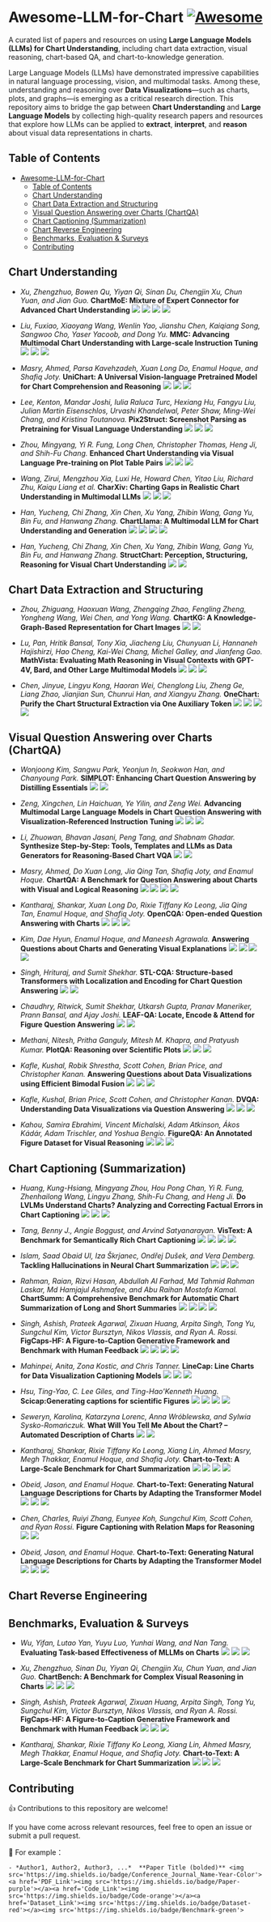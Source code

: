 # Awesome-LLM-for-Chart [![Awesome](https://awesome.re/badge.svg)](https://awesome.re)

A curated list of papers and resources on using **Large Language Models (LLMs) for Chart Understanding**, including chart data extraction, visual reasoning, chart-based QA, and chart-to-knowledge generation.

Large Language Models (LLMs) have demonstrated impressive capabilities in natural language processing, vision, and multimodal tasks. Among these, understanding and reasoning over **Data Visualizations**—such as charts, plots, and graphs—is emerging as a critical research direction.
This repository aims to bridge the gap between **Chart Understanding** and **Large Language Models** by collecting high-quality research papers and resources that explore how LLMs can be applied to **extract**, **interpret**, and **reason** about visual data representations in charts.

## Table of Contents

- [Awesome-LLM-for-Chart ](#awesome-llm-for-chart-)
  - [Table of Contents](#table-of-contents)
  - [Chart Understanding](#chart-understanding)
  - [Chart Data Extraction and Structuring](#chart-data-extraction-and-structuring)
  - [Visual Question Answering over Charts (ChartQA)](#visual-question-answering-over-charts-chartqa)
  - [Chart Captioning (Summarization)](#chart-captioning-summarization)
  - [Chart Reverse Engineering](#chart-reverse-engineering)
  - [Benchmarks, Evaluation \& Surveys](#benchmarks-evaluation--surveys)
  - [Contributing](#contributing)

## Chart Understanding
- *Xu, Zhengzhuo, Bowen Qu, Yiyan Qi, Sinan Du, Chengjin Xu, Chun Yuan, and Jian Guo.* **ChartMoE: Mixture of Expert Connector for Advanced Chart Understanding** <img src='https://img.shields.io/badge/ICLR-2025-yellow'> <a href='https://openreview.net/pdf?id=o5TsWTUSeF'> <img src='https://img.shields.io/badge/Paper-purple'></a> <a href='https://github.com/IDEA-FinAI/ChartMoE'><img src='https://img.shields.io/badge/Code-orange'></a> <a href='https://huggingface.co/datasets/Coobiw/ChartMoE-Data'><img src='https://img.shields.io/badge/Dataset-red'></a>

- *Liu, Fuxiao, Xiaoyang Wang, Wenlin Yao, Jianshu Chen, Kaiqiang Song, Sangwoo Cho, Yaser Yacoob, and Dong Yu.* **MMC: Advancing Multimodal Chart Understanding with Large-scale Instruction Tuning** <img src='https://img.shields.io/badge/NAACL-2024-yellow'> <a href='https://arxiv.org/abs/2311.10774'><img src='https://img.shields.io/badge/Paper-purple'></a> <a href='https://github.com/FuxiaoLiu/MMC'><img src='https://img.shields.io/badge/Dataset-red'></a>

- *Masry, Ahmed, Parsa Kavehzadeh, Xuan Long Do, Enamul Hoque, and Shafiq Joty.* **UniChart: A Universal Vision-language Pretrained Model for Chart Comprehension and Reasoning** <img src='https://img.shields.io/badge/EMNLP-2023-yellow'> <a href='https://aclanthology.org/2023.emnlp-main.906/'><img src='https://img.shields.io/badge/Paper-purple'></a> <a href='https://github.com/vis-nlp/UniChart'><img src='https://img.shields.io/badge/Code-orange'></a>

- *Lee, Kenton, Mandar Joshi, Iulia Raluca Turc, Hexiang Hu, Fangyu Liu, Julian Martin Eisenschlos, Urvashi Khandelwal, Peter Shaw, Ming-Wei Chang, and Kristina Toutanova.* **Pix2Struct: Screenshot Parsing as Pretraining for Visual Language Understanding** <img src='https://img.shields.io/badge/ICML-2023-yellow'> <a href='https://proceedings.mlr.press/v202/lee23g/lee23g.pdf'><img src='https://img.shields.io/badge/Paper-purple'></a> <a href='https://huggingface.co/google/pix2struct-base'><img src='https://img.shields.io/badge/Code-orange'></a>

- *Zhou, Mingyang, Yi R. Fung, Long Chen, Christopher Thomas, Heng Ji, and Shih-Fu Chang.* **Enhanced Chart Understanding via Visual Language Pre-training on Plot Table Pairs** <img src='https://img.shields.io/badge/ACL_Findings-2023-yellow'> <a href='https://aclanthology.org/2023.findings-acl.85/'><img src='https://img.shields.io/badge/Paper-purple'></a>
  <a href='https://github.com/zmykevin/ACL2023_ChartT5'><img src='https://img.shields.io/badge/Code-orange'></a>

- *Wang, Zirui, Mengzhou Xia, Luxi He, Howard Chen, Yitao Liu, Richard Zhu, Kaiqu Liang et al.* **CharXiv: Charting Gaps in Realistic Chart Understanding in Multimodal LLMs** <img src='https://img.shields.io/badge/Arxiv-2024-yellow'> <a href='https://arxiv.org/pdf/2406.18521'><img src='https://img.shields.io/badge/Paper-purple'></a>  <a href='https://huggingface.co/datasets/princeton-nlp/CharXiv'><img src='https://img.shields.io/badge/Dataset-red'></a>

- *Han, Yucheng, Chi Zhang, Xin Chen, Xu Yang, Zhibin Wang, Gang Yu, Bin Fu, and Hanwang Zhang.* **ChartLlama: A Multimodal LLM for Chart Understanding and Generation** <img src='https://img.shields.io/badge/Arxiv-2023-yellow'> <a href='https://arxiv.org/abs/2311.16483'> <img src='https://img.shields.io/badge/Paper-purple'></a> <a href='https://github.com/tingxueronghua/ChartLlama-code'><img src='https://img.shields.io/badge/Code-orange'></a> <a href='https://huggingface.co/datasets/listen2you002/ChartLlama-Dataset'><img src='https://img.shields.io/badge/Dataset-red'></a>

- *Han, Yucheng, Chi Zhang, Xin Chen, Xu Yang, Zhibin Wang, Gang Yu, Bin Fu, and Hanwang Zhang.* **StructChart: Perception, Structuring, Reasoning for Visual Chart Understanding** <img src='https://img.shields.io/badge/Arxiv-2023-yellow'> <a href='https://arxiv.org/abs/2309.11268'><img src='https://img.shields.io/badge/Paper-purple'></a>


## Chart Data Extraction and Structuring
- *Zhou, Zhiguang, Haoxuan Wang, Zhengqing Zhao, Fengling Zheng, Yongheng Wang, Wei Chen, and Yong Wang.* **ChartKG: A Knowledge-Graph-Based Representation for Chart Images** <img src='https://img.shields.io/badge/NAACL-Findings-2025-yellow'> <a href='https://aclanthology.org/2025.findings-naacl.35.pdf'><img src='https://img.shields.io/badge/Paper-purple'></a>
  
- *Lu, Pan, Hritik Bansal, Tony Xia, Jiacheng Liu, Chunyuan Li, Hannaneh Hajishirzi, Hao Cheng, Kai-Wei Chang, Michel Galley, and Jianfeng Gao.* **MathVista: Evaluating Math Reasoning in Visual Contexts with GPT-4V, Bard, and Other Large Multimodal Models** <img src='https://img.shields.io/badge/ICLR-2024-yellow'> <a href='https://arxiv.org/abs/2310.02255'><img src='https://img.shields.io/badge/Paper-purple'></a> <a href='https://huggingface.co/datasets/AI4Math/MathVista'><img src='https://img.shields.io/badge/Dataset-red'></a>

- *Chen, Jinyue, Lingyu Kong, Haoran Wei, Chenglong Liu, Zheng Ge, Liang Zhao, Jianjian Sun, Chunrui Han, and Xiangyu Zhang.* **OneChart: Purify the Chart Structural Extraction via One Auxiliary Token** <img src='https://img.shields.io/badge/ACM_MM-Oral-2024-yellow'> <a href='https://arxiv.org/abs/2404.09987'><img src='https://img.shields.io/badge/Paper-purple'></a> <a href='https://github.com/LingyvKong/OneChart'><img src='https://img.shields.io/badge/Code-orange'></a> <a href='https://drive.google.com/drive/folders/1YmOvxq0DfOA9YKoyCZDjpnTIkPNoyegQ'><img src='https://img.shields.io/badge/Dataset-red'></a>


## Visual Question Answering over Charts (ChartQA)
- *Wonjoong Kim, Sangwu Park, Yeonjun In, Seokwon Han, and Chanyoung Park.* **SIMPLOT: Enhancing Chart Question Answering by Distilling Essentials** <img src='https://img.shields.io/badge/TVCG-2024-yellow'> <a href='https://ieeexplore.ieee.org/stamp/stamp.jsp?tp=&arnumber=10670526'><img src='https://img.shields.io/badge/Paper-purple'></a>

- *Zeng, Xingchen, Lin Haichuan, Ye Yilin, and Zeng Wei.* **Advancing Multimodal Large Language Models in Chart Question Answering with Visualization-Referenced Instruction Tuning** <img src='https://img.shields.io/badge/TVCG-2024-yellow'> <a href='https://ieeexplore.ieee.org/stamp/stamp.jsp?tp=&arnumber=10670526'><img src='https://img.shields.io/badge/Paper-purple'></a> <a href='https://github.com/zengxingchen/ChartQA-MLLM'><img src='https://img.shields.io/badge/Code-orange'></a>

- *Li, Zhuowan, Bhavan Jasani, Peng Tang, and Shabnam Ghadar.* **Synthesize Step-by-Step: Tools, Templates and LLMs as Data Generators for Reasoning-Based Chart VQA** <img src='https://img.shields.io/badge/CVPR-2024-yellow'> <a href='https://openaccess.thecvf.com/content/CVPR2024/papers/Li_Synthesize_Step-by-Step_Tools_Templates_and_LLMs_as_Data_Generators_for_CVPR_2024_paper.pdf'><img src='https://img.shields.io/badge/Paper-purple'></a>


- *Masry, Ahmed, Do Xuan Long, Jia Qing Tan, Shafiq Joty, and Enamul Hoque.* **ChartQA: A Benchmark for Question Answering about Charts with Visual and Logical Reasoning** <img src='https://img.shields.io/badge/ACL_Findings-2022-yellow'> <a href='https://aclanthology.org/2022.findings-acl.177/'><img src='https://img.shields.io/badge/Paper-purple'></a> <a href='https://github.com/vis-nlp/ChartQA'><img src='https://img.shields.io/badge/Dataset-red'></a> <img src='https://img.shields.io/badge/Benchmark-green'>

- *Kantharaj, Shankar, Xuan Long Do, Rixie Tiffany Ko Leong, Jia Qing Tan, Enamul Hoque, and Shafiq Joty.* **OpenCQA: Open-ended Question Answering with Charts** <img src='https://img.shields.io/badge/EMNLP-2022-yellow'> <a href='https://aclanthology.org/2022.emnlp-main.811/'><img src='https://img.shields.io/badge/Paper-purple'></a>  <a href='https://github.com/vis-nlp/OpenCQA'><img src='https://img.shields.io/badge/Dataset-red'></a>

- *Kim, Dae Hyun, Enamul Hoque, and Maneesh Agrawala.* **Answering Questions about Charts and Generating Visual Explanations** <img src='https://img.shields.io/badge/CHI-2020-yellow'> <a href='https://dl.acm.org/doi/10.1145/3313831.3376467/'><img src='https://img.shields.io/badge/Paper-purple'></a> <a href='https://github.com/dhkim16/VisQA-release'><img src='https://img.shields.io/badge/Code-orange'></a> <a href='https://github.com/dhkim16/VisQA-release'><img src='https://img.shields.io/badge/Dataset-red'></a>

- *Singh, Hrituraj, and Sumit Shekhar.* **STL-CQA: Structure-based Transformers with Localization and Encoding for Chart Question Answering** <img src='https://img.shields.io/badge/EMNLP-2020-yellow'> <a href='https://aclanthology.org/2020.emnlp-main.264/'><img src='https://img.shields.io/badge/Paper-purple'></a>

- *Chaudhry, Ritwick, Sumit Shekhar, Utkarsh Gupta, Pranav Maneriker, Prann Bansal, and Ajay Joshi.* **LEAF-QA: Locate, Encode & Attend for Figure Question Answering** <img src='https://img.shields.io/badge/WACV-2020-yellow'> <a href='https://openaccess.thecvf.com/content_WACV_2020/papers/Chaudhry_LEAF-QA_Locate_Encode__Attend_for_Figure_Question_Answering_WACV_2020_paper.pdf'><img src='https://img.shields.io/badge/Paper-purple'></a>

- *Methani, Nitesh, Pritha Ganguly, Mitesh M. Khapra, and Pratyush Kumar.* **PlotQA: Reasoning over Scientific Plots**
  <img src='https://img.shields.io/badge/WACV-2020-yellow'> <a href='https://arxiv.org/abs/1909.00997'><img src='https://img.shields.io/badge/Paper-purple'></a> <a href='https://github.com/NiteshMethani/PlotQA'><img src='https://img.shields.io/badge/Dataset-red'></a>

- *Kafle, Kushal, Robik Shrestha, Scott Cohen, Brian Price, and Christopher Kanan.* **Answering Questions about Data Visualizations using Efficient Bimodal Fusion** <img src='https://img.shields.io/badge/WACV-2020-yellow'> <a href='https://openaccess.thecvf.com/content_WACV_2020/papers/Kafle_Answering_Questions_about_Data_Visualizations_using_Efficient_Bimodal_Fusion_WACV_2020_paper.pdf'><img src='https://img.shields.io/badge/Paper-purple'></a> <a href='https://github.com/kushalkafle/PReFIL'><img src='https://img.shields.io/badge/Code-orange'></a>

- *Kafle, Kushal, Brian Price, Scott Cohen, and Christopher Kanan.* **DVQA: Understanding Data Visualizations via Question Answering** <img src='https://img.shields.io/badge/CVPR-2018-yellow'> <a href='https://openaccess.thecvf.com/content_cvpr_2018/papers/Kafle_DVQA_Understanding_Data_CVPR_2018_paper.pdf'><img src='https://img.shields.io/badge/Paper-purple'></a>
  <a href='https://github.com/kushalkafle/DVQA_dataset'><img src='https://img.shields.io/badge/Dataset-red'></a>

- *Kahou, Samira Ebrahimi, Vincent Michalski, Adam Atkinson, Ákos Kádár, Adam Trischler, and Yoshua Bengio.* **FigureQA: An Annotated Figure Dataset for Visual Reasoning** <img src='https://img.shields.io/badge/ICLR_Workshop-2018-yellow'> <a href='https://arxiv.org/abs/1710.07300'><img src='https://img.shields.io/badge/Paper-purple'></a> <a href='https://www.microsoft.com/en-us/research/project/figureqa-dataset/'><img src='https://img.shields.io/badge/Dataset-red'></a>

## Chart Captioning (Summarization)
- *Huang, Kung-Hsiang, Mingyang Zhou, Hou Pong Chan, Yi R. Fung, Zhenhailong Wang, Lingyu Zhang, Shih-Fu Chang, and Heng Ji.* **Do LVLMs Understand Charts? Analyzing and Correcting Factual Errors in Chart Captioning** <img src='https://img.shields.io/badge/ACL_Findings-2024-yellow'> <a href='Do LVLMs Understand Charts? Analyzing and Correcting Factual Errors in Chart Captioning'><img src='https://img.shields.io/badge/Paper-purple'></a> <a href='https://huggingface.co/datasets/khhuang/CHOCOLATE'><img src='https://img.shields.io/badge/Dataset-red'></a>

- *Tang, Benny J., Angie Boggust, and Arvind Satyanarayan.* **VisText: A Benchmark for Semantically Rich Chart Captioning** <img src='https://img.shields.io/badge/ACL-2023-yellow'> <a href='https://aclanthology.org/2023.acl-long.401/'><img src='https://img.shields.io/badge/Paper-purple'></a> <a href='https://github.com/mitvis/vistext'><img src='https://img.shields.io/badge/Dataset-red'></a> <img src='https://img.shields.io/badge/Benchmark-green'>

- *Islam, Saad Obaid Ul, Iza Škrjanec, Ondřej Dušek, and Vera Demberg.* **Tackling Hallucinations in Neural Chart Summarization** <img src='https://img.shields.io/badge/INLG-2023-yellow'> <a href='https://aclanthology.org/2023.inlg-main.30/'><img src='https://img.shields.io/badge/Paper-purple'></a> <a href='[https://github.com/JasonObeid/Chart2Text](https://github.com/WorldHellow/Hallucinations-C2T)'><img src='https://img.shields.io/badge/Code-orange'></a>

- *Rahman, Raian, Rizvi Hasan, Abdullah Al Farhad, Md Tahmid Rahman Laskar, Md Hamjajul Ashmafee, and Abu Raihan Mostofa Kamal.* **ChartSumm: A Comprehensive Benchmark for Automatic Chart Summarization of Long and Short Summaries** <img src='https://img.shields.io/badge/CANAI-2023-yellow'> <a href='https://caiac.pubpub.org/pub/ujhjycsw/release/1'><img src='https://img.shields.io/badge/Paper-purple'></a> <a href='https://github.com/pranonrahman/ChartSumm'><img src='https://img.shields.io/badge/Dataset-red'></a> <img src='https://img.shields.io/badge/Benchmark-green'>

- *Singh, Ashish, Prateek Agarwal, Zixuan Huang, Arpita Singh, Tong Yu, Sungchul Kim, Victor Bursztyn, Nikos Vlassis, and Ryan A. Rossi.* **FigCaps-HF: A Figure-to-Caption Generative Framework and Benchmark with Human Feedback** <img src='https://img.shields.io/badge/Arxiv-2023-yellow'> <a href='https://arxiv.org/abs/2307.10867'><img src='https://img.shields.io/badge/Paper-purple'></a>
  <a href='https://figcapshf.github.io/'><img src='https://img.shields.io/badge/Dataset-red'></a> <img src='https://img.shields.io/badge/Benchmark-green'>

- *Mahinpei, Anita, Zona Kostic, and Chris Tanner.* **LineCap: Line Charts for Data Visualization Captioning Models** <img src='https://img.shields.io/badge/IEEE_VIS-2022-yellow'> <a href='https://ieeexplore.ieee.org/abstract/document/9973197'><img src='https://img.shields.io/badge/Paper-purple'></a> <a href='https://github.com/anita76/LineCapDataset'><img src='https://img.shields.io/badge/Dataset-red'></a>

- *Hsu, Ting-Yao, C. Lee Giles, and Ting-Hao'Kenneth Huang.* **Scicap:Generating captions for scientific Figures** <img src='https://img.shields.io/badge/EMNLP-2021-yellow'> <a href='https://aclanthology.org/2021.findings-emnlp.277/'><img src='https://img.shields.io/badge/Paper-purple'></a> <a href='https://github.com/tingyaohsu/scicap'><img src='https://img.shields.io/badge/Code-orange'></a> <a href='https://paperswithcode.com/dataset/scicap'><img src='https://img.shields.io/badge/Dataset-red'></a>

- *Seweryn, Karolina, Katarzyna Lorenc, Anna Wróblewska, and Sylwia Sysko-Romańczuk.* **What Will You Tell Me About the Chart? – Automated Description of Charts** <img src='https://img.shields.io/badge/ICONIP-2021-yellow'> <a href='https://link.springer.com/chapter/10.1007/978-3-030-92307-5_2'><img src='https://img.shields.io/badge/Paper-purple'></a>

- *Kantharaj, Shankar, Rixie Tiffany Ko Leong, Xiang Lin, Ahmed Masry, Megh Thakkar, Enamul Hoque, and Shafiq Joty.* **Chart-to-Text: A Large-Scale Benchmark for Chart Summarization** <img src='https://img.shields.io/badge/ACL-2022-yellow'> <a href='https://aclanthology.org/2022.acl-long.277/'><img src='https://img.shields.io/badge/Paper-purple'></a> <a href='https://github.com/vis-nlp/Chart-to-text'><img src='https://img.shields.io/badge/Dataset-red'></a> <img src='https://img.shields.io/badge/Benchmark-green'>

- *Obeid, Jason, and Enamul Hoque.* **Chart-to-Text: Generating Natural Language Descriptions for Charts by Adapting the Transformer Model** <img src='https://img.shields.io/badge/INLG-2020-yellow'> <a href='https://aclanthology.org/2020.inlg-1.20/'><img src='https://img.shields.io/badge/Paper-purple'></a> <a href='https://github.com/JasonObeid/Chart2Text'><img src='https://img.shields.io/badge/Dataset-red'></a>

- *Chen, Charles, Ruiyi Zhang, Eunyee Koh, Sungchul Kim, Scott Cohen, and Ryan Rossi.* **Figure Captioning with Relation Maps for Reasoning** <img src='https://img.shields.io/badge/WACV-2020-yellow'> <a href='https://openaccess.thecvf.com/content_WACV_2020/papers/Chen_Figure_Captioning_with_Relation_Maps_for_Reasoning_WACV_2020_paper.pdf'><img src='https://img.shields.io/badge/Paper-purple'></a>

- *Obeid, Jason, and Enamul Hoque.* **Chart-to-Text: Generating Natural Language Descriptions for Charts by Adapting the Transformer Model** <img src='https://img.shields.io/badge/INLG-2020-yellow'> <a href='https://aclanthology.org/2020.inlg-1.20/'><img src='https://img.shields.io/badge/Paper-purple'></a> <a href='https://github.com/JasonObeid/Chart2Text'><img src='https://img.shields.io/badge/Dataset-red'></a>


## Chart Reverse Engineering



## Benchmarks, Evaluation & Surveys
- *Wu, Yifan, Lutao Yan, Yuyu Luo, Yunhai Wang, and Nan Tang.* **Evaluating Task-based Effectiveness of MLLMs on Charts** <img src='https://img.shields.io/badge/Arxiv-2024-yellow'> <a href='https://arxiv.org/abs/2405.07001'><img src='https://img.shields.io/badge/Paper-purple'></a>  <a href='https://anonymous.4open.science/r/ChartInsights-D43E'><img src='https://img.shields.io/badge/Dataset-red'></a>

- *Xu, Zhengzhuo, Sinan Du, Yiyan Qi, Chengjin Xu, Chun Yuan, and Jian Guo.* **ChartBench: A Benchmark for Complex Visual Reasoning in Charts** <img src='https://img.shields.io/badge/Arxiv-2023-yellow'> <a href='https://arxiv.org/abs/2312.15915'><img src='https://img.shields.io/badge/Paper-purple'></a> <a href='https://huggingface.co/datasets/SincereX/ChartBench'><img src='https://img.shields.io/badge/Dataset-red'></a>

- *Singh, Ashish, Prateek Agarwal, Zixuan Huang, Arpita Singh, Tong Yu, Sungchul Kim, Victor Bursztyn, Nikos Vlassis, and Ryan A. Rossi.* **FigCaps-HF: A Figure-to-Caption Generative Framework and Benchmark with Human Feedback** <img src='https://img.shields.io/badge/Arxiv-2023-yellow'> <a href='https://arxiv.org/abs/2307.10867'><img src='https://img.shields.io/badge/Paper-purple'></a>
  <a href='https://figcapshf.github.io/'><img src='https://img.shields.io/badge/Dataset-red'></a>

- *Kantharaj, Shankar, Rixie Tiffany Ko Leong, Xiang Lin, Ahmed Masry, Megh Thakkar, Enamul Hoque, and Shafiq Joty.* **Chart-to-Text: A Large-Scale Benchmark for Chart Summarization** <img src='https://img.shields.io/badge/ACL-2022-yellow'> <a href='https://aclanthology.org/2022.acl-long.277/'><img src='https://img.shields.io/badge/Paper-purple'></a> <a href='https://github.com/vis-nlp/Chart-to-text'><img src='https://img.shields.io/badge/Dataset-red'></a>




## Contributing
👍 Contributions to this repository are welcome! 

If you have come across relevant resources, feel free to open an issue or submit a pull request.

📌 For example：

```
- *Author1, Author2, Author3, ...*  **Paper Title (bolded)** <img src='https://img.shields.io/badge/Conference_Journal_Name-Year-Color'><a href='PDF_Link'><img src='https://img.shields.io/badge/Paper-purple'></a><a href='Code_Link'><img src='https://img.shields.io/badge/Code-orange'></a><a href='Dataset_Link'><img src='https://img.shields.io/badge/Dataset-red'></a><img src='https://img.shields.io/badge/Benchmark-green'>

```

[#contributing]: #-contributing
[#benchmarks--surveys]: #-benchmarks--surveys
